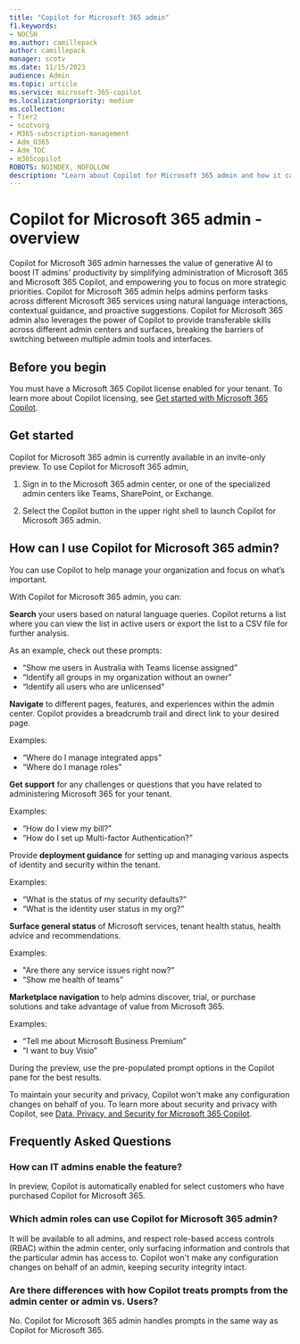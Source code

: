 ```yaml
---
title: "Copilot for Microsoft 365 admin"
f1.keywords:
- NOCSH
ms.author: camillepack
author: camillepack
manager: scotv
ms.date: 11/15/2023
audience: Admin
ms.topic: article
ms.service: microsoft-365-copilot
ms.localizationpriority: medium
ms.collection: 
- Tier2
- scotvorg
- M365-subscription-management 
- Adm_O365
- Adm_TOC
- m365copilot
ROBOTS: NOINDEX, NOFOLLOW
description: "Learn about Copilot for Microsoft 365 admin and how it can help simplify admin tasks."
---
```


# Copilot for Microsoft 365 admin - overview

Copilot for Microsoft 365 admin harnesses the value of generative AI to boost IT admins' productivity by simplifying administration of Microsoft 365 and Microsoft 365 Copilot, and empowering you to focus on more strategic priorities. Copilot for Microsoft 365 admin helps admins perform tasks across different Microsoft 365 services using natural language interactions, contextual guidance, and proactive suggestions. Copilot for Microsoft 365 admin also leverages the power of Copilot to provide transferable skills across different admin centers and surfaces, breaking the barriers of switching between multiple admin tools and interfaces.

## Before you begin

You must have a Microsoft 365 Copilot license enabled for your tenant. To learn more about Copilot licensing, see [Get started with Microsoft 365 Copilot](microsoft-365-copilot-setup.md).

## Get started

Copilot for Microsoft 365 admin is currently available in an invite-only preview. To use Copilot for Microsoft 365 admin,

1. Sign in to the Microsoft 365 admin center, or one of the specialized admin centers like Teams, SharePoint, or Exchange.

2. Select the Copilot button in the upper right shell to launch Copilot for Microsoft 365 admin.

## How can I use Copilot for Microsoft 365 admin?

You can use Copilot to help manage your organization and focus on what’s important.

With Copilot for Microsoft 365 admin, you can:

**Search** your users based on natural language queries. Copilot returns a list where you can view the list in active users or export the list to a CSV file for further analysis.

As an example, check out these prompts:

- “Show me users in Australia with Teams license assigned”
- “Identify all groups in my organization without an owner”
- “Identify all users who are unlicensed"

**Navigate** to different pages, features, and experiences within the admin center. Copilot provides a breadcrumb trail and direct link to your desired page.

Examples:

- “Where do I manage integrated apps”
- “Where do I manage roles”

**Get support** for any challenges or questions that you have related to administering Microsoft 365 for your tenant.

Examples:

- “How do I view my bill?”
- “How do I set up Multi-factor Authentication?”

Provide **deployment guidance** for setting up and managing various aspects of identity and security within the tenant.

Examples:

- “What is the status of my security defaults?”
- “What is the identity user status in my org?”

**Surface general status** of Microsoft services, tenant health status, health advice and recommendations.

Examples:

- "Are there any service issues right now?”
- “Show me health of teams”

**Marketplace navigation** to help admins discover, trial, or purchase solutions and take advantage of value from Microsoft 365.

Examples:

- “Tell me about Microsoft Business Premium”
- “I want to buy Visio”

During the preview, use the pre-populated prompt options in the Copilot pane for the best results.

To maintain your security and privacy, Copilot won't make any configuration changes on behalf of you. To learn more about security and privacy with Copilot, see [Data, Privacy, and Security for Microsoft 365 Copilot](microsoft-365-copilot-privacy.md).

## Frequently Asked Questions

### How can IT admins enable the feature?

In preview, Copilot is automatically enabled for select customers who have purchased Copilot for Microsoft 365.

### Which admin roles can use Copilot for Microsoft 365 admin?

It will be available to all admins, and respect role-based access controls (RBAC) within the admin center, only surfacing information and controls that the particular admin has access to. Copilot won't make any configuration changes on behalf of an admin, keeping security integrity intact.

### Are there differences with how Copilot treats prompts from the admin center or admin vs. Users?

No. Copilot for Microsoft 365 admin handles prompts in the same way as Copilot for Microsoft 365.
